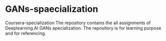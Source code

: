 # GANs-spaecialization
Coursera-specialization
The repository contains the all assignments of Deeplearning.AI GANs apecialization. The repository is for learning purpose and for referencing.
